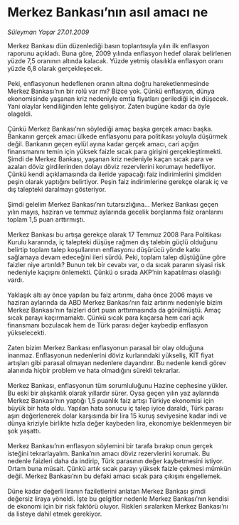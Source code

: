 # Merkez Bankası’nın asıl amacı ne

*Süleyman Yaşar 27.01.2009*

<div class="taraf_structure_2col_1zq">
<div class="margen_n">



 <p>Merkez Bankası dün düzenlediği basın toplantısıyla yılın ilk enflasyon raporunu açıkladı. Buna göre, 2009 yılında enflasyon hedef olarak belirlenen yüzde 7,5 oranının altında kalacak. Yüzde yetmiş olasılıkla enflasyon oranı yüzde 6,8 olarak gerçekleşecek. <br/><br/>Peki, enflasyonun hedeflenen oranın altına doğru hareketlenmesinde Merkez Bankası’nın bir rolü var mı? Bizce yok. Çünkü enflasyon, dünya ekonomisinde yaşanan kriz nedeniyle emtia fiyatları gerilediği için düşecek. Yani olaylar kendiliğinden lehte gelişiyor. Zaten bugüne kadar da öyle olageldi. <br/><br/>Çünkü Merkez Bankası’nın söylediği amaç başka gerçek amacı başka. Bankanın gerçek amacı ülkede enflasyonu para politikası yoluyla düşürmek değil. Bankanın geçen eylül ayına kadar gerçek amacı, cari açığın finansmanını temin için yüksek faizle sıcak para girişini gerçekleştirmekti. Şimdi de Merkez Bankası, yaşanan kriz nedeniyle kaçan sıcak para ve azalan döviz girdilerinden dolayı döviz rezervlerini korumayı hedefliyor. Çünkü kendi açıklamasında da ileride yapacağı faiz indirimlerini şimdiden peşin olarak yaptığını belirtiyor. Peşin faiz indirimlerine gerekçe olarak iç ve dış talepteki daralmayı gösteriyor. <br/><br/>Şimdi gelelim Merkez Bankası’nın tutarsızlığına... Merkez Bankası geçen yılın mayıs, haziran ve temmuz aylarında gecelik borçlanma faiz oranlarını toplam 1,5 puan arttırmıştı. <br/><br/>Merkez Bankası bu artışa gerekçe olarak 17 Temmuz 2008 Para Politikası Kurulu kararında, iç talepteki düşüşe rağmen dış talebin güçlü olduğunu belirtip toplam talep koşullarının enflasyonu düşürücü yönde katkı sağlamaya devam edeceğini ileri sürdü. Peki, toplam talep düştüğüne göre faizler niye artırıldı? Bunun tek bir cevabı var, o da sıcak paranın siyasi risk nedeniyle kaçışını önlemekti. Çünkü o sırada AKP’nin kapatılması olasılığı vardı. <br/><br/>Yaklaşık altı ay önce yapılan bu faiz artırımı, daha önce 2006 mayıs ve haziran aylarında da ABD Merkez Bankası’nın faiz artırımı nedeniyle bizim Merkez Bankası’nın faizleri dört puan arttırmasında da görülmüştü. Amaç sıcak parayı kaçırmamaktı. Çünkü sıcak para kaçarsa hem cari açık finansmanı bozulacak hem de Türk parası değer kaybedip enflasyon yükselecekti. <br/><br/>Zaten bizim Merkez Bankası enflasyonun parasal bir olay olduğuna inanmaz. Enflasyonun nedenlerini döviz kurlarındaki yükseliş, KİT fiyat artışları gibi parasal olmayan nedenlere dayandırır. Bu nedenle kendi görev alanında hiçbir problem ve hata olmadığını sürekli tekrarlar. <br/><br/>Merkez Bankası, enflasyonun tüm sorumluluğunu Hazine cephesine yükler. Bu eski bir alışkanlık olarak yıllardır sürer. Oysa geçen yılın yaz aylarında Merkez Bankası’nın yaptığı 1,5 puanlık faiz artışı Türkiye ekonomisi için büyük bir hata oldu. Yapılan hata sonucu iç talep iyice daraldı, Türk parası aşırı değerlenerek dolar karşısında bir lira 15 kuruş seviyesine kadar indi ve dünya kriziyle birlikte hızla değer kaybeden lira, ekonomiye beklenmeyen bir şok yaşattı. <br/><br/>Merkez Bankası’nın enflasyon söylemini bir tarafa bırakıp onun gerçek isteğini tekrarlayalım. Banka’nın amacı döviz rezervlerini korumak. Bu nedenle faizleri daha da indirip, Türk parasının değer kaybetmesini istiyor. Ortam buna müsait. Çünkü artık sıcak parayı yüksek faizle çekmesi mümkün değil. Merkez Bankası’nın bu defaki amacı sıcak para çıkışını engellemek. <br/><br/>Düne kadar değerli liranın faziletlerini anlatan Merkez Bankası şimdi değersiz liraya yöneldi. İşte bu gelgitler nedenle Merkez Bankası’nın kendisi de ekonomi için bir risk faktörü oluyor. Riskleri sıralarken Merkez Bankası’nı da listeye dahil etmek gerekiyor.</p>

<br/>


<div id="taraf_not">
</div>

</div>


</div>
